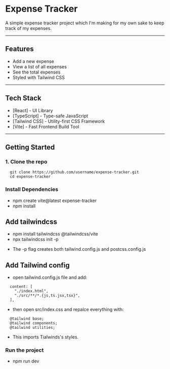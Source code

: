 # Expense Tracker

A simple expense tracker project which I'm making for my own sake to keep track of my expenses.

---

## Features
- Add a new expense 
- View a list of all expenses 
- See the total expenses
- Styled with Tailwind CSS

---

## Tech Stack

- [React] - UI Library
- [TypeScript] - Type-safe JavaScript
- [Tailwind CSS] - Utility-first CSS Framework
- [Vite] - Fast Frontend Build Tool

---

## Getting Started

### 1. Clone the repo

```
  git clone https://github.com/username/expense-tracker.git
  cd expense-tracker
```

### Install Dependencies

- npm create vite@latest expense-tracker 
- npm install

## Add tailwindcss 

- npm install tailwindcss @tailwindcss/vite
- npx tailwindcss init -p
* The -p flag creates both tailwind.config.js and postcss.config.js

## Add Tailwind config 

- open tailwind.config.js file and add:
```
  content: [
    "./index.html",
    "./src/**/*.{js,ts.jsx,tsx}",
  ],
```
- then open src/index.css and repalce everything with:

```
  @tailwind base;
  @tailwind components;
  @tailwind utilities;
```
- This imports Tialwinds's styles.

### Run the project

- npm run dev

